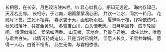 
长相思，在长安，月色皎洁映朱栏。\n
君心似我心，相知无远近。
海内存知己，天涯若比邻。
长相守，于江南，烟雨蒙蒙润心田。
共饮一江水，同赏一轮月。
花前月下誓，生死不相弃。
春水碧于天，画船听雨眠。
夏蝉鸣于枝，绿柳依依时。
秋风扫落叶，共赏金黄时。
冬雪覆山川，白头偕老愿。
日月星辰转，四季轮回间。
情深似海长，爱浓如酒香。
山无棱，天地合，乃敢与君绝。
此生此世，唯愿与君共白头。
此情可待成追忆，只是当时已惘然。
但愿人长久，千里共婵娟。
愿得一人心，白首不相离。
此生无悔，与君相依偎。
